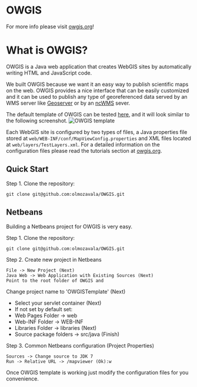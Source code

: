 OWGIS
=====

For more info please visit [owgis.org](http://owgis.org)!

# What is OWGIS?
OWGIS is a Java web application that creates 
WebGIS sites by automatically writing HTML and JavaScript code. 

We built OWGIS because we want it an easy way to 
publish scientific maps on the web. OWGIS provides a
nice interface that can be easily customized and it 
can be used to publish any type of georeferenced data served
by an WMS server like [Geoserver](http://geoserver.org)
or by an [ncWMS](http://www.resc.rdg.ac.uk/trac/ncWMS/) sever. 

The default template of OWGIS can be tested 
<a href="http://owgis.servehttp.com:8080/OWGISTemplate/mapviewer"> here</a>,
and it will look similar to the following screenshot.
<img src="http://owgis.org/images/galery/DemoConfig.png"  title="OWGIS template">

Each WebGIS site is configured by two types of files, a 
Java properties file stored at `web/WEB-INF/conf/MapViewConfig.properties`
and XML files located at `web/layers/TestLayers.xml`.
For a detailed information on the configuration files please
read the tutorials section at [owgis.org](http://owgis.org).

## Quick Start
Step 1. Clone the repository:
 
    git clone git@github.com:olmozavala/OWGIS.git

## Netbeans
Building a Netbeans project for OWGIS is very easy. 

Step 1. Clone the repository:

    git clone git@github.com:olmozavala/OWGIS.git

Step 2. Create new project in Netbeans

    File -> New Project (Next)
    Java Web -> Web Application with Existing Sources (Next)
    Point to the root folder of OWGIS and
 Change project name to 'OWGISTemplate' (Next)
+ Select your servlet container  (Next)
+ If not set by default set:
+ Web Pages Folder -> web
+ Web-INF Folder  -> WEB-INF
+ Libraries Folder -> libraries (Next)
+ Source package folders -> src/java (Finish)

Step 3. Common Netbeans configuration (Project Properties)

    Sources -> Change source to JDK 7
    Run -> Relative URL -> /mapviewer (Ok):w

Once OWGIS template is working just modify the configuration
files for you convenience.

